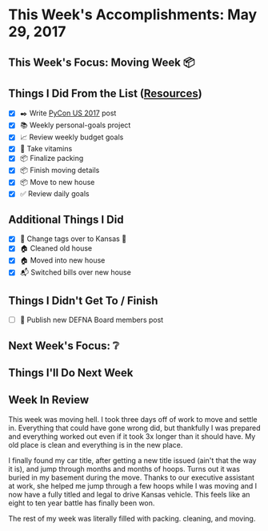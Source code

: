 # This Week's Accomplishments: May 29, 2017

## This Week's Focus: Moving Week :package:

## Things I Did From the List ([Resources](resources.md))

- [x] :black_nib: Write [PyCon US 2017](https://jefftriplett.com/2017/pycon-us-2017/) post
- [x] :books: Weekly personal-goals project
- [x] :chart_with_upwards_trend: Review weekly budget goals
- [x] :muscle: Take vitamins
- [x] :package: Finalize packing
- [x] :package: Finish moving details
- [x] :package: Move to new house
- [x] :white_check_mark: Review daily goals

## Additional Things I Did

- [x] :car: Change tags over to Kansas :ticket:
- [x] :house: Cleaned old house
- [x] :house: Moved into new house
- [x] :mailbox_with_mail: Switched bills over new house

## Things I Didn't Get To / Finish

- [ ] :calendar: Publish new DEFNA Board members post

## Next Week's Focus: :grey_question:

## Things I'll Do Next Week

## Week In Review

This week was moving hell. I took three days off of work to move and settle in. Everything that could have gone wrong did, but thankfully I was prepared and everything worked out even if it took 3x longer than it should have. My old place is clean and everything is in the new place. 

I finally found my car title, after getting a new title issued (ain't that the way it is), and jump through months and months of hoops. Turns out it was buried in my basement during the move. Thanks to our executive assistant at work, she helped me jump through a few hoops while I was moving and I now have a fully titled and legal to drive Kansas vehicle. This feels like an eight to ten year battle has finally been won. 

The rest of my week was literally filled with packing. cleaning, and moving. 
